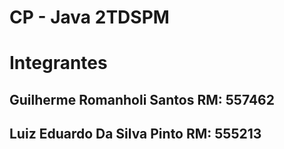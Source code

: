 # CP - Java 2TDSPM

# Integrantes
## Guilherme Romanholi Santos RM: 557462
## Luiz Eduardo Da Silva Pinto RM: 555213